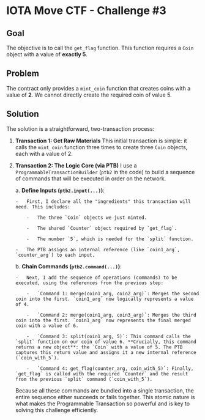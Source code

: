 # IOTA Move CTF - Challenge #3

## Goal

The objective is to call the `get_flag` function. This function requires a `Coin` object with a value of **exactly 5**.

## Problem

The contract only provides a `mint_coin` function that creates coins with a value of **2**. We cannot directly create the required coin of value 5.

## Solution

The solution is a straightforward, two-transaction process:

1.  **Transaction 1: Get Raw Materials**
    This initial transaction is simple: it calls the `mint_coin` function three times to create three `Coin` objects, each with a value of 2.
2.  **Transaction 2: The Logic Core (via PTB)**
    I use a `ProgrammableTransactionBuilder` (`ptb2` in the code) to build a sequence of commands that will be executed in order on the network.

    a.  **Define Inputs (`ptb2.input(...)`)**:

        -   First, I declare all the "ingredients" this transaction will need. This includes:

            -   The three `Coin` objects we just minted.

            -   The shared `Counter` object required by `get_flag`.

            -   The number `5`, which is needed for the `split` function.

        -   The PTB assigns an internal reference (like `coin1_arg`, `counter_arg`) to each input.

    b.  **Chain Commands (`ptb2.command(...)`)**:

        -   Next, I add the sequence of operations (commands) to be executed, using the references from the previous step:

            -   `Command 1: merge(coin1_arg, coin2_arg)`: Merges the second coin into the first. `coin1_arg` now logically represents a value of 4.

            -   `Command 2: merge(coin1_arg, coin3_arg)`: Merges the third coin into the first. `coin1_arg` now represents the final merged coin with a value of 6.

            -   `Command 3: split(coin1_arg, 5)`: This command calls the `split` function on our coin of value 6. **Crucially, this command returns a new object**: the `Coin` with a value of 5. The PTB captures this return value and assigns it a new internal reference (`coin_with_5`).
            
            -   `Command 4: get_flag(counter_arg, coin_with_5)`: Finally, `get_flag` is called with the required `Counter` and the result from the previous `split` command (`coin_with_5`).

    Because all these commands are bundled into a single transaction, the entire sequence either succeeds or fails together. This atomic nature is what makes the Programmable Transaction so powerful and is key to solving this challenge efficiently.